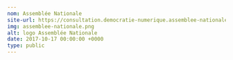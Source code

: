 ```yaml
---
nom: Assemblée Nationale
site-url: https://consultation.democratie-numerique.assemblee-nationale.fr
img: assemblee-nationale.png
alt: logo Assemblée Nationale
date: 2017-10-17 00:00:00 +0000
type: public
---
```

